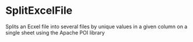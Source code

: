 # SplitExcelFile
Splits an Ecxel file into several files by unique values in a given column on a single sheet using the Apache POI library
